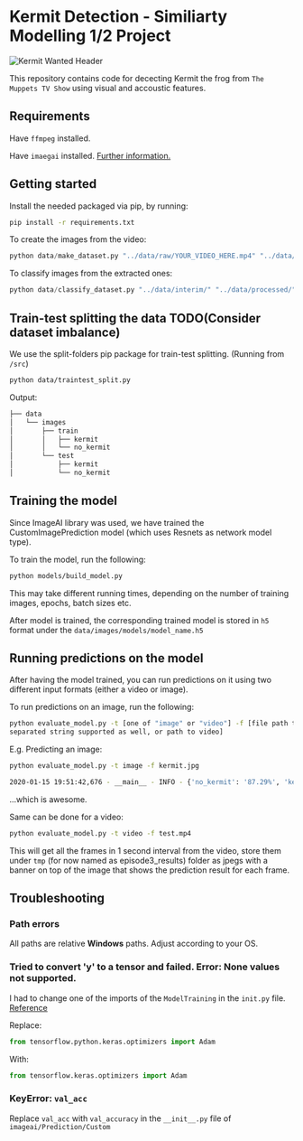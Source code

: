 # Kermit Detection - Similiarty Modelling 1/2 Project

![Kermit Wanted Header](https://vignette.wikia.nocookie.net/muppet/images/0/05/Iflorist_1.jpg)

This repository contains code for dececting Kermit the frog from `The Muppets TV Show` using visual and accoustic features.

## Requirements

Have `ffmpeg` installed.

Have `imaegai` installed. [Further information.](https://imageai.readthedocs.io/en/latest/#installing-imageai)

## Getting started

Install the needed packaged via pip, by running:

```bash
pip install -r requirements.txt
```

To create the images from the video:
```python
python data/make_dataset.py "../data/raw/YOUR_VIDEO_HERE.mp4" "../data/interim/"
```

To classify images from the extracted ones:
```python
python data/classify_dataset.py "../data/interim/" "../data/processed/"
```

## Train-test splitting the data TODO(Consider dataset imbalance)

We use the split-folders pip package for train-test splitting. (Running from `/src`)

```bash
python data/traintest_split.py
```

Output:

```bash
├── data
│	└── images
│		├── train
│		│	├── kermit
│		│	└── no_kermit
│		└── test
│			├── kermit
│			└── no_kermit

```

## Training the model

Since ImageAI library was used, we have trained the CustomImagePrediction model (which uses Resnets as 
network model type).

To train the model, run the following:

```bash
python models/build_model.py
```

This may take different running times, depending on the number of training images, epochs, batch sizes etc.

After model is trained, the corresponding trained model is stored in `h5` format under 
 the `data/images/models/model_name.h5`
 
## Running predictions on the model

After having the model trained, you can run predictions on it using two different input formats
(either a video or image).

To run predictions on an image, run the following:

```bash
python evaluate_model.py -t [one of "image" or "video"] -f [file path to image - comma 
separated string supported as well, or path to video]
```

E.g. Predicting an image:

```bash
python evaluate_model.py -t image -f kermit.jpg

2020-01-15 19:51:42,676 - __main__ - INFO - {'no_kermit': '87.29%', 'kermit': '12.71%'}

```
...which is awesome.

Same can be done for a video:

```bash
python evaluate_model.py -t video -f test.mp4
```

This will get all the frames in 1 second interval from the video, store them under `tmp` (for now 
named as episode3_results) folder as jpegs with a banner on top of the image that shows the prediction result 
for each frame. 

## Troubleshooting

### Path errors

All paths are relative **Windows** paths. Adjust according to your OS.

### Tried to convert 'y' to a tensor and failed. Error: None values not supported.

I had to change one of the imports of the `ModelTraining` in the `init.py` file. [Reference](https://github.com/tensorflow/tensorflow/issues/32646)

Replace:

```python
from tensorflow.python.keras.optimizers import Adam
```
With:

```python
from tensorflow.keras.optimizers import Adam
```

### KeyError: `val_acc`

Replace `val_acc` with `val_accuracy` in the `__init__.py` file of `imageai/Prediction/Custom`
